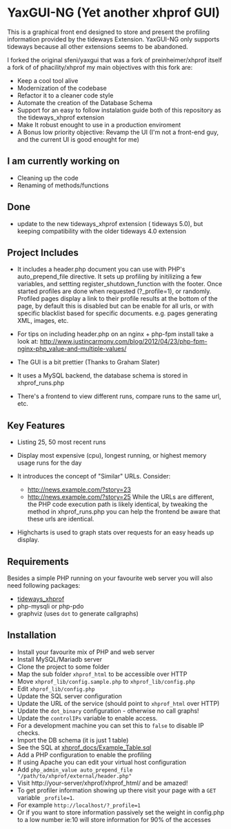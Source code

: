 YaxGUI-NG (Yet another xhprof GUI)
=========

This is a graphical front end designed to store and present the profiling information provided by the tideways Extension.
YaxGUI-NG only supports tideways because all other extensions seems to be abandoned.

I forked the original sfeni/yaxgui that was a fork of preinheimer/xhprof itself a fork of of phacility/xhprof
 my main objectives with this fork are:
* Keep a cool tool alive
* Modernization of the codebase 
* Refactor it to a cleaner code style
* Automate the creation of the Database Schema
* Support for an easy to follow instalation guide both of this repository as the tideways_xhprof extension
* Make It robust enought to use in a production enviroment
* A Bonus low priority objective: Revamp the UI (I'm not a front-end guy, and the current UI is good enought for me)



I am currently working on
-----------------

* Cleaning up the code
* Renaming of methods/functions

Done
----

* update to the new tideways_xhprof extension ( tideways 5.0), but keeping compatibility with the older 
tideways 4.0 extension

Project Includes
----------------

* It includes a header.php document you can use with PHP's auto\_prepend\_file directive. 
It sets up profiling by initilizing a few variables, and settting register_shutdown_function with the footer. 
Once started profiles are done when requested (?\_profile=1), or randomly. 
Profiled pages display a link to their profile results at the bottom of the page, by default this is disabled but can
be enable for all urls, or with specific blacklist based for specific documents. e.g. pages generating XML, images, etc.

* For tips on including header.php on an nginx + php-fpm install take a look at: http://www.justincarmony.com/blog/2012/04/23/php-fpm-nginx-php_value-and-multiple-values/

* The GUI is a bit prettier (Thanks to Graham Slater)

* It uses a MySQL backend, the database schema is stored in xhprof\_runs.php 

* There's a frontend to view different runs, compare runs to the same url, etc.

Key Features
-------------

* Listing 25, 50 most recent runs
* Display most expensive (cpu), longest running, or highest memory usage runs for the day

* It introduces the concept of "Similar" URLs. Consider:
  * http://news.example.com/?story=23
  * http://news.example.com/?story=25
  While the URLs are different, the PHP code execution path is likely identical,
  by tweaking the method in xhprof\_runs.php you can help the frontend be aware
  that these urls are identical.

* Highcharts is used to graph stats over requests for an 
  easy heads up display.

Requirements
------------

Besides a simple PHP running on your favourite web server you will also need following packages:

* [tideways_xhprof](https://github.com/tideways/php-xhprof-extension)
* php-mysqli or php-pdo
* graphviz (uses `dot` to generate callgraphs)

Installation
-------------

* Install your favourite mix of PHP and web server
* Install MySQL/Mariadb server
* Clone the project to some folder
* Map the sub folder `xhprof_html` to be accessible over HTTP
* Move `xhprof_lib/config.sample.php` to `xhprof_lib/config.php`
* Edit `xhprof_lib/config.php`
 * Update the SQL server configuration
 * Update the URL of the service (should point to `xhprof_html` over HTTP)
 * Update the `dot_binary` configuration - otherwise no call graphs!
 * Update the `controlIPs` variable to enable access.
  * For a development machine you can set this to `false` to disable IP checks.
* Import the DB schema (it is just 1 table)
 * See the SQL at [xhprof_docs/Example_Table.sql](https://raw.githubusercontent.com/rotelok/yaxgui/yaxgui-ng/xhprof_docs/Example_Table.sql)
* Add a PHP configuration to enable the profiling
 * If using Apache you can edit your virtual host configuration
 * Add `php_admin_value auto_prepend_file "/path/to/xhprof/external/header.php"`
* Visit http://your-server/xhprof/xhprof_html/ and be amazed!
 * To get profiler information showing up there visit your page with a `GET` variable `_profile=1`.
 * For example `http://localhost/?_profile=1`
 * Or if you want to store information passively set the weight in config.php to a low number ie:10 will store information for 90% of the accesses

